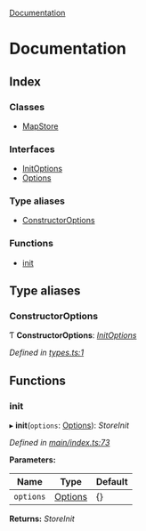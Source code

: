 [Documentation](README.md)

# Documentation

## Index

### Classes

* [MapStore](classes/mapstore.md)

### Interfaces

* [InitOptions](interfaces/initoptions.md)
* [Options](interfaces/options.md)

### Type aliases

* [ConstructorOptions](README.md#constructoroptions)

### Functions

* [init](README.md#init)

## Type aliases

###  ConstructorOptions

Ƭ **ConstructorOptions**: *[InitOptions](interfaces/initoptions.md)*

*Defined in [types.ts:1](https://github.com/badbatch/cachemap/blob/1f50616/packages/map/src/types.ts#L1)*

## Functions

###  init

▸ **init**(`options`: [Options](interfaces/options.md)): *StoreInit*

*Defined in [main/index.ts:73](https://github.com/badbatch/cachemap/blob/1f50616/packages/map/src/main/index.ts#L73)*

**Parameters:**

Name | Type | Default |
------ | ------ | ------ |
`options` | [Options](interfaces/options.md) |  {} |

**Returns:** *StoreInit*
